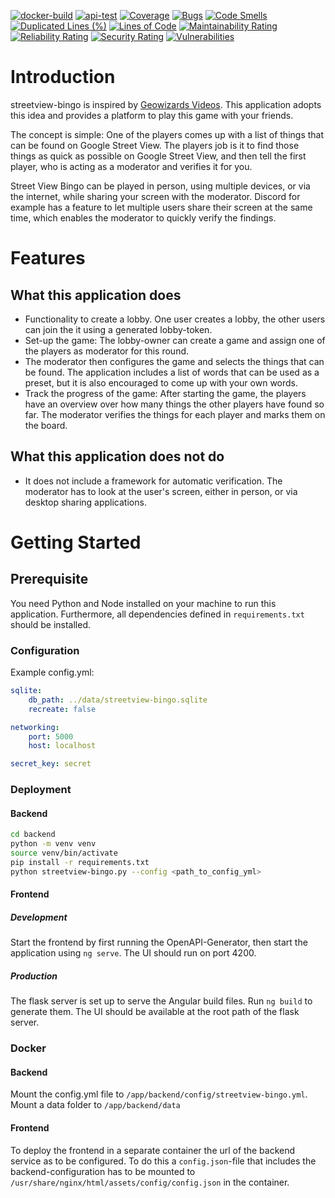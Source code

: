 [![docker-build](https://github.com/EuleMitKeule/streetview-bingo/actions/workflows/docker-build.yml/badge.svg)](https://github.com/EuleMitKeule/streetview-bingo/actions/workflows/docker-build.yml)
[![api-test](https://github.com/euleGIT/streetview-bingo/actions/workflows/api-test.yml/badge.svg?branch=master&event=push)](https://github.com/euleGIT/streetview-bingo/actions/workflows/api-test.yml)
[![Coverage](https://sonarcloud.io/api/project_badges/measure?project=euleGIT_streetview-bingo&metric=coverage)](https://sonarcloud.io/dashboard?id=euleGIT_streetview-bingo)
[![Bugs](https://sonarcloud.io/api/project_badges/measure?project=euleGIT_streetview-bingo&metric=bugs)](https://sonarcloud.io/dashboard?id=euleGIT_streetview-bingo)
[![Code Smells](https://sonarcloud.io/api/project_badges/measure?project=euleGIT_streetview-bingo&metric=code_smells)](https://sonarcloud.io/dashboard?id=euleGIT_streetview-bingo)
[![Duplicated Lines (%)](https://sonarcloud.io/api/project_badges/measure?project=euleGIT_streetview-bingo&metric=duplicated_lines_density)](https://sonarcloud.io/dashboard?id=euleGIT_streetview-bingo)
[![Lines of Code](https://sonarcloud.io/api/project_badges/measure?project=euleGIT_streetview-bingo&metric=ncloc)](https://sonarcloud.io/dashboard?id=euleGIT_streetview-bingo)
[![Maintainability Rating](https://sonarcloud.io/api/project_badges/measure?project=euleGIT_streetview-bingo&metric=sqale_rating)](https://sonarcloud.io/dashboard?id=euleGIT_streetview-bingo)
[![Reliability Rating](https://sonarcloud.io/api/project_badges/measure?project=euleGIT_streetview-bingo&metric=reliability_rating)](https://sonarcloud.io/dashboard?id=euleGIT_streetview-bingo)
[![Security Rating](https://sonarcloud.io/api/project_badges/measure?project=euleGIT_streetview-bingo&metric=security_rating)](https://sonarcloud.io/dashboard?id=euleGIT_streetview-bingo)
[![Vulnerabilities](https://sonarcloud.io/api/project_badges/measure?project=euleGIT_streetview-bingo&metric=vulnerabilities)](https://sonarcloud.io/dashboard?id=euleGIT_streetview-bingo)

# Introduction

streetview-bingo is inspired by [Geowizards Videos](https://www.youtube.com/watch?v=3B72lu2WdEo). 
This application adopts this idea and provides a platform to play this game with your friends.

The concept is simple: One of the players comes up with a list of things that can be found on Google Street View. The players job is it to find those things as quick as possible on Google Street View, and then tell the first player, who is acting as a moderator and verifies it for you.

Street View Bingo can be played in person, using multiple devices, or via the internet, while sharing your screen with the moderator. Discord for example has a feature to let multiple users share their screen at the same time, which enables the moderator to quickly verify the findings.

# Features

## What this application does
* Functionality to create a lobby. One user creates a lobby, the other users can join the it using a generated lobby-token.
* Set-up the game: The lobby-owner can create a game and assign one of the players as moderator for this round.
* The moderator then configures the game and selects the things that can be found. The application includes a list of words that can be used as a preset, but it is also encouraged to come up with your own words.
* Track the progress of the game: After starting the game, the players have an overview over how many things the other players have found so far. The moderator verifies the things for each player and marks them on the board.

## What this application does not do
* It does not include a framework for automatic verification. The moderator has to look at the user's screen, either in person, or via desktop sharing applications.

# Getting Started

## Prerequisite

You need Python and Node installed on your machine to run this application. Furthermore, all dependencies defined in ``requirements.txt`` should be installed.

### Configuration

Example config.yml:
```yml
sqlite:
    db_path: ../data/streetview-bingo.sqlite
    recreate: false

networking:
    port: 5000
    host: localhost

secret_key: secret
```

### Deployment

#### Backend

```bash
cd backend
python -m venv venv
source venv/bin/activate
pip install -r requirements.txt
python streetview-bingo.py --config <path_to_config_yml>
```

#### Frontend

##### Development

Start the frontend by first running the OpenAPI-Generator, then start the application using ``ng serve``. The UI should run on port 4200.

##### Production

The flask server is set up to serve the Angular build files. Run ``ng build`` to generate them. The UI should be available at the root path of the flask server.

### Docker

#### Backend
Mount the config.yml file to `/app/backend/config/streetview-bingo.yml`.<br>
Mount a data folder to `/app/backend/data`

#### Frontend

To deploy the frontend in a separate container the url of the backend service as to be configured. To do this a `config.json`-file that includes the backend-configuration has to be mounted to `/usr/share/nginx/html/assets/config/config.json` in the container.

